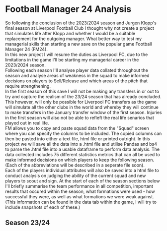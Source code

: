 # Football Manager 24 Analysis 
So following the conclusion of the 2023/2024 season and Jurgen Klopp's final season at Liverpool Football Club I thought why not create a project that simulates life after Klopp and whether I would be a suitable replacement for the outgoing manager. What better way to test my managerial skills than starting a new save on the popular game Football Manager 24 (FM24).  
In this new project I will resume the duties as Liverpool FC, due to the limitations in the game I'll be starting my managerial career in the 2023/2024 season.  
Following each season I'll analyse player data collated throughout the season and analyse areas of weakness in the squad to make informed decisions on players to Sell/Release and which areas of the pitch that require strengthening.  
In the first season of this save I will not be making any transfers in or out to try and capture the realism of the 23/24 season that has already concluded. This however, will only be possible for Liverpool FC transfers as the game will simulate all the other clubs in the world and whereby they will continue to make transfers in the January transfer window of the first season. Injuries in the first season will also not be able to refleft the real life senarios that played out in real life.  
FM allows you to copy and paste squad data from the "Squad" screen where you can specify the columns to be included. The copied columns can then be pasted into either a text file, html file or printed outright. In this project we will save all the data into a .html file and utilise Pandas and bs4 to parse the .html file into a usable dataframe to perform data analysis. The data collected includes 75 different statistics metrics that can all be used to make informed decisions on which players to keep the following season. (Each of the abbreviations will be described in a seperate file soon).  
Each of the players individual attributes will also be saved into a html file to conduct analysis on judging the ability of the current squad and new players to scout and sign. 
At the start of each of the season sections below I'll briefly summarise the team performance in all competition, important results that occured within the season, what formations were used - how successful they were, as well as what formations we were weak against. (This information can be found in the data tab within the game, I will try to include snapshots of each of these.)  
## Season 23/24

